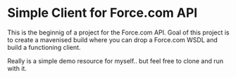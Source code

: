 <h1>Simple Client for Force.com API</h1>

This is the beginnig of a project for the Force.com API. 
Goal of this project is to create a mavenised build where you can drop a 
Force.com WSDL and build a functioning client.

Really is a simple demo resource for myself.. but feel free to clone and run with it.